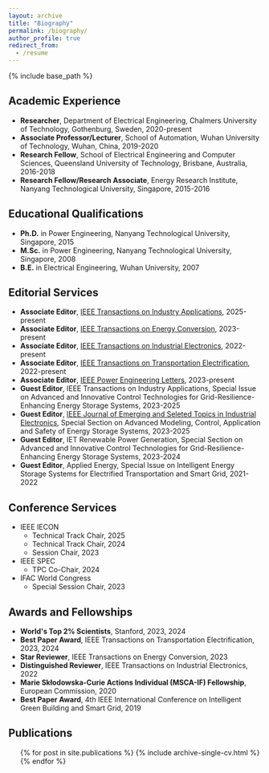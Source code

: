 ```yaml
---
layout: archive
title: "Biography"
permalink: /biography/
author_profile: true
redirect_from:
  - /resume
---
```


{% include base_path %}

Academic Experience
------
* **Researcher**, Department of Electrical Engineering, Chalmers University of Technology, Gothenburg, Sweden, 2020-present
* **Associate Professor/Lecturer**, School of Automation, Wuhan University of Technology, Wuhan, China, 2019-2020
* **Research Fellow**, School of Electrical Engineering and Computer Sciences, Queensland University of Technology, Brisbane, Australia, 2016-2018
* **Research Fellow/Research Associate**, Energy Research Institute, Nanyang Technological University, Singapore, 2015-2016

Educational Qualifications
------
* **Ph.D.** in Power Engineering, Nanyang Technological University, Singapore, 2015
* **M.Sc.** in Power Engineering, Nanyang Technological University, Singapore, 2008
* **B.E.** in Electrical Engineering, Wuhan University, 2007

Editorial Services
------
- **Associate Editor**, [IEEE Transactions on Industry Applications](https://ias.ieee.org/publications/ieee-transactions-on-industry-applications/), 2025-present
- **Associate Editor**, [IEEE Transactions on Energy Conversion](https://ieee-pes.org/publications/transactions-on-energy-conversion/), 2023-present
- **Associate Editor**, [IEEE Transactions on Industrial Electronics](https://www.ieee-ies.org/pubs/transactions-on-industrial-electronics), 2022-present
- **Associate Editor**, [IEEE Transactions on Transportation Electrification](https://www.ieee-pels.org/publications/transactions-on-transportation-electrification/), 2022-present
- **Associate Editor**, [IEEE Power Engineering Letters](https://ieee-pes.org/publications/pes-letters/), 2023-present
- **Guest Editor**, IEEE Transactions on Industry Applications, Special Issue on Advanced and Innovative Control Technologies for Grid-Resilience-Enhancing Energy Storage Systems, 2023-2025
- **Guest Editor**, [IEEE Journal of Emerging and Seleted Topics in Industrial Electronics](https://www.ieee-ies.org/pubs/jestie), Special Section on  Advanced Modeling, Control, Application and Safety of Energy Storage Systems, 2023-2025
- **Guest Editor**, IET Renewable Power Generation, Special Section on Advanced and Innovative Control Technologies for Grid-Resilience-Enhancing Energy Storage Systems, 2023-2024
- **Guest Editor**, Applied Energy, Special Issue on Intelligent Energy Storage Systems for Electrified Transportation and Smart Grid, 2021-2022

Conference Services
------
* IEEE IECON
	* Technical Track Chair, 2025
	* Technical Track Chair, 2024
	* Session Chair, 2023
* IEEE SPEC
	* TPC Co-Chair, 2024
* IFAC World Congress
	* Special Session Chair, 2023

Awards and Fellowships
------
*  **World's Top 2% Scientists**, Stanford, 2023, 2024
*  **Best Paper Award**, IEEE Transactions on Transportation Electrification, 2023, 2024
*  **Star Reviewer**, IEEE Transactions on Energy Conversion, 2023
*  **Distinguished Reviewer**, IEEE Transactions on Industrial Electronics, 2022
*  **Marie Skłodowska-Curie Actions Individual (MSCA-IF) Fellowship**, European Commission, 2020
*  **Best Paper Award**, 4th IEEE International Conference on Intelligent Green Building and Smart Grid, 2019

Publications
------
  <ul>{% for post in site.publications %}
    {% include archive-single-cv.html %}
  {% endfor %}</ul>
  
<!--Talks
------
  <ul>{% for post in site.talks %}
    {% include archive-single-talk-cv.html %}
  {% endfor %}</ul>
 -->  
  
